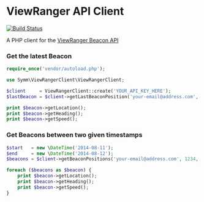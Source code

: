 # ViewRanger API Client

[![Build Status](https://travis-ci.org/symm/viewranger-api-client.png?branch=master)](https://travis-ci.org/symm/viewranger-api-client)

A PHP client for the [ViewRanger Beacon API](http://www.viewranger.com/developers/)

### Get the latest Beacon

``` php
require_once('vendor/autoload.php');

use Symm\ViewRangerClient\ViewRangerClient;

$client     = ViewRangerClient::create('YOUR_API_KEY_HERE');
$lastBeacon = $client->getLastBeaconPosition('your-email@address.com', 1234);

print $beacon->getLocation();
print $beacon->getHeading();
print $beacon->getSpeed();
```

### Get Beacons between two given timestamps

``` php
$start   = new \DateTime('2014-08-11');
$end     = new \DateTime('2014-08-12');
$beacons = $client->getBeaconPositions('your-email@address.com', 1234, $start, $end);

foreach ($beacons as $beacon) {
    print $beacon->getLocation();
    print $beacon->getHeading();
    print $beacon->getSpeed();
}
```
